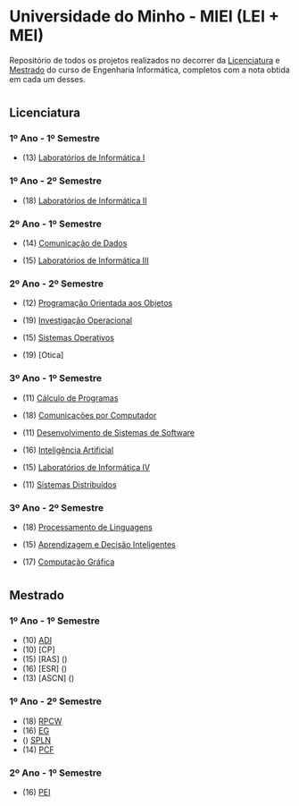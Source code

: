 # Universidade do Minho - MIEI (LEI + MEI) 

Repositório de todos os projetos realizados no decorrer da [Licenciatura](#licenciatura) e [Mestrado](#mestrado) do curso de Engenharia Informática, completos com a nota obtida em cada um desses.

#
## <a id="licenciatura"> </a> **Licenciatura**

### **1º Ano - 1º Semestre**
- (13) [Laboratórios de Informática I](https://github.com/stellaechild/uminho/tree/main/Licenciatura/1%C2%BAAno/Laborat%C3%B3rios%20Inform%C3%A1tica%20I)

### **1º Ano - 2º Semestre** 
- (18) [Laboratórios de Informática II](https://github.com/stellaechild/uminho/tree/main/Licenciatura/1%C2%BAAno/Laborat%C3%B3rios%20Inform%C3%A1tica%20II)


### **2º Ano - 1º Semestre**
- (14) [Comunicação de Dados](https://github.com/stellaechild/uminho/tree/main/Licenciatura/2%C2%BAAno/Comunica%C3%A7%C3%A3o%20de%20Dados)

- (15) [Laboratórios de Informática III](https://github.com/stellaechild/uminho/tree/main/Licenciatura/2%C2%BAAno/Laborat%C3%B3rios%20Inform%C3%A1tica%20III)


### **2º Ano - 2º Semestre**
- (12) [Programação Orientada aos Objetos](https://github.com/stellaechild/uminho/tree/main/Licenciatura/2%C2%BAAno/Programa%C3%A7%C3%A3o%20Orientada%20aos%20Objetos)

- (19) [Investigação Operacional](https://github.com/stellaechild/uminho/tree/main/Licenciatura/2%C2%BAAno/Investiga%C3%A7%C3%A3o%20Operacional)

- (15) [Sistemas Operativos](https://github.com/stellaechild/uminho/tree/main/Licenciatura/2ºAno/Sistemas%20Operativos)

- (19) [Otica]


### **3º Ano - 1º Semestre**
- (11) [Cálculo de Programas](https://github.com/stellaechild/uminho/tree/main/Licenciatura/3%C2%BAAno/C%C3%A1lculo%20Programas)

- (18) [Comunicações por Computador](https://github.com/stellaechild/uminho/tree/main/Licenciatura/3%C2%BAAno/Comunica%C3%A7%C3%B5es%20Computador)

- (11) [Desenvolvimento de Sistemas de Software](https://github.com/stellaechild/uminho/tree/main/Licenciatura/3%C2%BAAno/Desenvolvimento%20Sistemas%20Software)

- (16) [Inteligência Artificial](https://github.com/stellaechild/uminho/tree/main/Licenciatura/3%C2%BAAno/Intelig%C3%AAncia%20Artifical)

- (15) [Laboratórios de Informática IV](https://github.com/stellaechild/uminho/tree/main/Licenciatura/3%C2%BAAno/Laborat%C3%B3rios%20Inform%C3%A1tica%20IV)

- (11) [Sistemas Distribuídos](https://github.com/stellaechild/uminho/tree/main/Licenciatura/3%C2%BAAno/Sistemas%20Distribu%C3%ADdos)


### **3º Ano - 2º Semestre**
- (18) [Processamento de Linguagens](https://github.com/stellaechild/uminho/tree/main/Licenciatura/3%C2%BAAno/Processamento%20de%20Linguagens)

- (15) [Aprendizagem e Decisão Inteligentes](https://github.com/stellaechild/uminho/tree/main/Licenciatura/3%C2%BAAno/Aprendizagem%20Decis%C3%B5es%20Inteligentes)

- (17) [Computação Gráfica](https://github.com/stellaechild/uminho/tree/main/Licenciatura/3%C2%BAAno/Computa%C3%A7%C3%A3o%20Gr%C3%A1fica)



#
## <a id="mestrado"> </a> **Mestrado**

### **1º Ano - 1º Semestre**
- (10) [ADI]()
- (10) [CP]
- (15) [RAS] ()
- (16) [ESR] ()
- (13) [ASCN] ()

### **1º Ano - 2º Semestre** 
- (18) [RPCW]()
- (16) [EG]()
- () [SPLN]()
- (14) [PCF]()

### **2º Ano - 1º Semestre** 
- (16) [PEI]()





